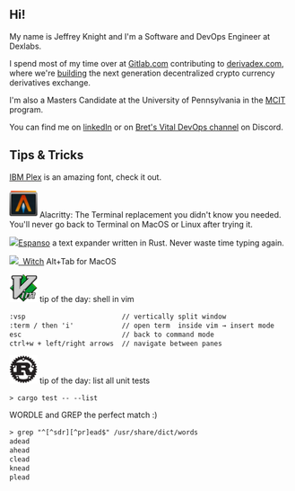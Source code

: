 ## Hi!

My name is Jeffrey Knight and I'm a Software and DevOps Engineer at Dexlabs. 

I spend most of my time over at [Gitlab.com](https://gitlab.com/jeffrey.knight) contributing to [derivadex.com](https://derivadex.com/), where we're [building](https://medium.com/derivadex) the next generation decentralized crypto currency derivatives exchange.

I'm also a Masters Candidate at the University of Pennsylvania in the [MCIT](https://gradadm.seas.upenn.edu/masters/computer-and-information-technology-mcit-online/) program.

You can find me on [linkedIn](https://www.linkedin.com/in/jeffreyknight) or on [Bret's Vital DevOps channel](https://devops.fan/) on Discord.

## Tips & Tricks

[IBM Plex](https://www.ibm.com/plex/) is an amazing font, check it out.

<a><img height=50 src="https://raw.githubusercontent.com/alacritty/alacritty/master/extra/logo/compat/alacritty-term%2Bscanlines.png">&nbsp;Alacritty</a>: The Terminal replacement you didn't know you needed. You'll never go back to Terminal on MacOS or Linux after trying it.

<a href="https://espanso.org/"><img height=50 src="https://espanso.org/assets/images/extended-logo-dark-e9f668fe61e91273546162da41e20fdd.svg"/>Espanso</a> a text expander written in Rust. Never waste time typing again.

<a href="https://manytricks.com/witch/"><img height=50 src="https://manytricks.com/witch/images/witchicon256.png">&nbsp; Witch</a> Alt+Tab for MacOS
                                                                                                                
<img height=50 src="https://raw.githubusercontent.com/github/explore/80688e429a7d4ef2fca1e82350fe8e3517d3494d/topics/vim/vim.png"/> tip of the day: shell in vim

```
:vsp                        // vertically split window
:term / then 'i'            // open term  inside vim → insert mode  
esc                         // back to command mode
ctrl+w + left/right arrows  // navigate between panes
```

<img height=50 src="https://raw.githubusercontent.com/github/explore/80688e429a7d4ef2fca1e82350fe8e3517d3494d/topics/rust/rust.png" /> tip of the day: list all unit tests

```
> cargo test -- --list
```

WORDLE and GREP the perfect match :)

```
> grep "^[^sdr][^pr]ead$" /usr/share/dict/words
adead
ahead
clead
knead
plead
```
